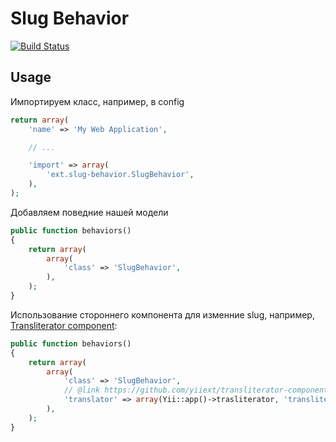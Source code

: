 Slug Behavior
===

[![Build Status](https://travis-ci.org/yiiext/slug-behavior.png?branch=master)](https://travis-ci.org/yiiext/slug-behavior)

Usage
-----

Импортируем класс, например, в config

```php
return array(
	'name' => 'My Web Application',

	// ...

	'import' => array(
   		'ext.slug-behavior.SlugBehavior',
    ),
);
```

Добавляем поведние нашей модели

```php
public function behaviors()
{
	return array(
		array(
			'class' => 'SlugBehavior',
		),
	);
}
```

Использование стороннего компонента для изменние slug, например, [Transliterator component](https://github.com/yiiext/transliterator-component):

```php
public function behaviors()
{
	return array(
		array(
			'class' => 'SlugBehavior',
			// @link https://github.com/yiiext/transliterator-component
			'translator' => array(Yii::app()->trasliterator, 'transliterate'),
		),
	);
}
```